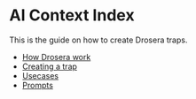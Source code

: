 # AI Context Index

This is the guide on how to create Drosera traps.

- [How Drosera work](./how-drosera-work.md)
- [Creating a trap](./creating-a-trap.md)
- [Usecases](./usecases.md)
- [Prompts](./prompts/index.md)